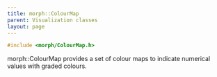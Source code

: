 ```yaml
---
title: morph::ColourMap
parent: Visualization classes
layout: page
---
```

```c++
#include <morph/ColourMap.h>
```
morph::ColourMap provides a set of colour maps to indicate numerical values with graded colours.